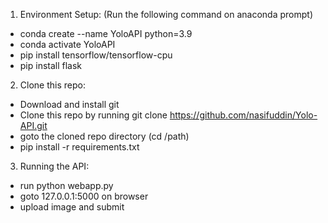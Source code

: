 

1. Environment Setup: (Run the following command on anaconda prompt)
- conda create --name YoloAPI python=3.9
- conda activate YoloAPI
- pip install tensorflow/tensorflow-cpu
- pip install flask

2. Clone this repo:
- Download and install git
- Clone this repo by running git clone https://github.com/nasifuddin/Yolo-API.git
- goto the cloned repo directory (cd /path)
- pip install -r requirements.txt

3. Running the API:
- run python webapp.py
- goto 127.0.0.1:5000 on browser
- upload image and submit 

